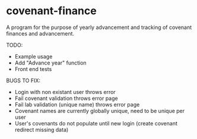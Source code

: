 # covenant-finance
A program for the purpose of yearly advancement and tracking of covenant finances and advancement.

TODO:
  * Example usage
  * Add "Advance year" function
  * Front end tests

BUGS TO FIX:
  * Login with non existant user throws error
  * Fail covenant validation throws error page
  * Fail lab validation (unique name) throws error page
  * Covenant names are currently globally unique, need to be unique per user
  * User's covenants do not populate until new login (create covenant redirect missing data)

